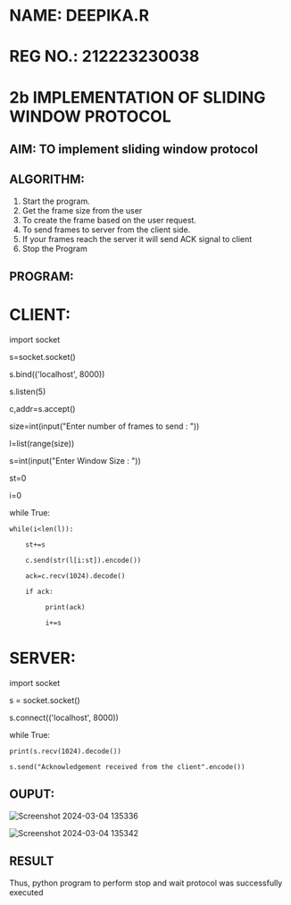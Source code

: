 # NAME: DEEPIKA.R
# REG NO.: 212223230038
# 2b IMPLEMENTATION OF SLIDING WINDOW PROTOCOL
## AIM: TO implement sliding window protocol
## ALGORITHM:
1. Start the program.
2. Get the frame size from the user
3. To create the frame based on the user request.
4. To send frames to server from the client side.
5. If your frames reach the server it will send ACK signal to client
6. Stop the Program
## PROGRAM:
# CLIENT:
import socket

s=socket.socket()

s.bind(('localhost', 8000))

s.listen(5)

c,addr=s.accept()

size=int(input("Enter number of frames to send : "))

l=list(range(size))

s=int(input("Enter Window Size : "))

st=0

i=0

while True:

    while(i<len(l)):
    
        st+=s
        
        c.send(str(l[i:st]).encode())
        
        ack=c.recv(1024).decode()
        
        if ack:
        
             print(ack)
             
             i+=s

# SERVER:
import socket

s = socket.socket()

s.connect(('localhost', 8000))

while True:

    print(s.recv(1024).decode())
    
    s.send("Acknowledgement received from the client".encode())

## OUPUT:
![Screenshot 2024-03-04 135336](https://github.com/deepika3095/2b_SLIDING_WINDOW_PROTOCOL/assets/151625159/6089194c-9104-4efe-888f-9754e4237cef)

![Screenshot 2024-03-04 135342](https://github.com/deepika3095/2b_SLIDING_WINDOW_PROTOCOL/assets/151625159/5381b358-8745-49a0-b1dc-17adddf353bf)

## RESULT
Thus, python program to perform stop and wait protocol was successfully executed
